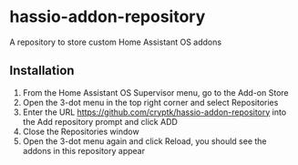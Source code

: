 # hassio-addon-repository
A repository to store custom Home Assistant OS addons

## Installation

1. From the Home Assistant OS Supervisor menu, go to the Add-on Store
1. Open the 3-dot menu in the top right corner and select Repositories
1. Enter the URL https://github.com/cryptk/hassio-addon-repository into the Add repository prompt and click ADD
1. Close the Repositories window
1. Open the 3-dot menu again and click Reload, you should see the addons in this repository appear
